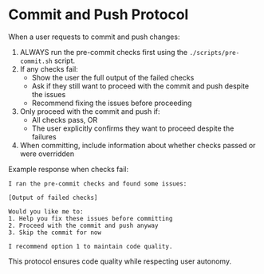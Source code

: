 # Commit and Push Protocol

When a user requests to commit and push changes:

1. ALWAYS run the pre-commit checks first using the `./scripts/pre-commit.sh` script.
2. If any checks fail:
   - Show the user the full output of the failed checks
   - Ask if they still want to proceed with the commit and push despite the issues
   - Recommend fixing the issues before proceeding
3. Only proceed with the commit and push if:
   - All checks pass, OR
   - The user explicitly confirms they want to proceed despite the failures
4. When committing, include information about whether checks passed or were overridden

Example response when checks fail:
```
I ran the pre-commit checks and found some issues:

[Output of failed checks]

Would you like me to:
1. Help you fix these issues before committing
2. Proceed with the commit and push anyway
3. Skip the commit for now

I recommend option 1 to maintain code quality.
```

This protocol ensures code quality while respecting user autonomy.